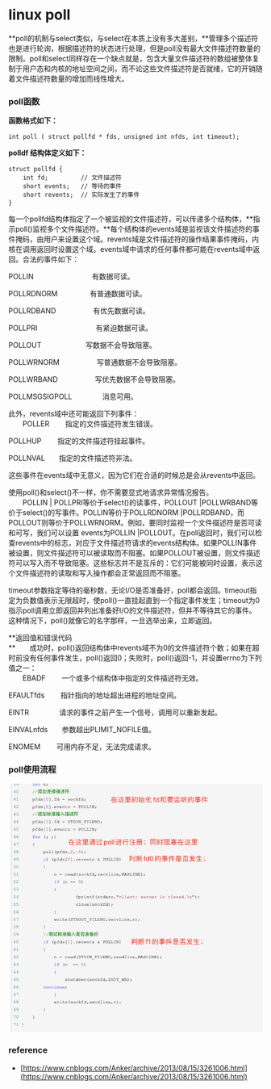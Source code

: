 # linux poll

**poll的机制与select类似，与select在本质上没有多大差别，**管理多个描述符也是进行轮询，根据描述符的状态进行处理，但是poll没有最大文件描述符数量的限制。poll和select同样存在一个缺点就是，包含大量文件描述符的数组被整体复制于用户态和内核的地址空间之间，而不论这些文件描述符是否就绪，它的开销随着文件描述符数量的增加而线性增大。

### **poll函数**

**函数格式如下：**

```
int poll ( struct pollfd * fds, unsigned int nfds, int timeout);
```

**polldf 结构体定义如下：**

```
struct pollfd {
    int fd;         // 文件描述符
    short events;   // 等待的事件
    short revents;  // 实际发生了的事件
}
```

每一个pollfd结构体指定了一个被监视的文件描述符，可以传递多个结构体，**指示poll\(\)监视多个文件描述符。**每个结构体的events域是监视该文件描述符的事件掩码，由用户来设置这个域。revents域是文件描述符的操作结果事件掩码，内核在调用返回时设置这个域。events域中请求的任何事件都可能在revents域中返回。合法的事件如下：

POLLIN 　　　　　　　　有数据可读。

POLLRDNORM 　　　　  有普通数据可读。

POLLRDBAND　　　　　 有优先数据可读。

POLLPRI　　　　　　　　 有紧迫数据可读。

POLLOUT　　　　　　      写数据不会导致阻塞。

POLLWRNORM　　　　　  写普通数据不会导致阻塞。

POLLWRBAND　　　　　   写优先数据不会导致阻塞。

POLLMSGSIGPOLL 　　　　消息可用。

此外，revents域中还可能返回下列事件：  
　　POLLER　　   指定的文件描述符发生错误。

POLLHUP　　 指定的文件描述符挂起事件。

POLLNVAL　　指定的文件描述符非法。

这些事件在events域中无意义，因为它们在合适的时候总是会从revents中返回。

使用poll\(\)和select\(\)不一样，你不需要显式地请求异常情况报告。  
　　POLLIN \| POLLPRI等价于select\(\)的读事件，POLLOUT \|POLLWRBAND等价于select\(\)的写事件。POLLIN等价于POLLRDNORM \|POLLRDBAND，而POLLOUT则等价于POLLWRNORM。例如，要同时监视一个文件描述符是否可读和可写，我们可以设置 events为POLLIN \|POLLOUT。在poll返回时，我们可以检查revents中的标志，对应于文件描述符请求的events结构体。如果POLLIN事件被设置，则文件描述符可以被读取而不阻塞。如果POLLOUT被设置，则文件描述符可以写入而不导致阻塞。这些标志并不是互斥的：它们可能被同时设置，表示这个文件描述符的读取和写入操作都会正常返回而不阻塞。

timeout参数指定等待的毫秒数，无论I/O是否准备好，poll都会返回。timeout指定为负数值表示无限超时，使poll\(\)一直挂起直到一个指定事件发生；timeout为0指示poll调用立即返回并列出准备好I/O的文件描述符，但并不等待其它的事件。这种情况下，poll\(\)就像它的名字那样，一旦选举出来，立即返回。

**返回值和错误代码    
**　　成功时，poll\(\)返回结构体中revents域不为0的文件描述符个数；如果在超时前没有任何事件发生，poll\(\)返回0；失败时，poll\(\)返回-1，并设置errno为下列值之一：  
　　EBADF　　       一个或多个结构体中指定的文件描述符无效。

EFAULTfds　　 指针指向的地址超出进程的地址空间。

EINTR　　　　  请求的事件之前产生一个信号，调用可以重新发起。

EINVALnfds　　参数超出PLIMIT\_NOFILE值。

ENOMEM　　     可用内存不足，无法完成请求。

### poll使用流程

![](/assets/linux-poll.png)

### reference

* [https://www.cnblogs.com/Anker/archive/2013/08/15/3261006.html](https://www.cnblogs.com/Anker/archive/2013/08/15/3261006.html)



